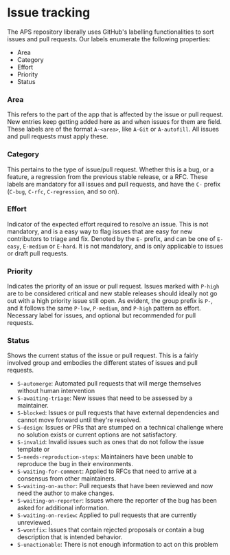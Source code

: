 # Issue tracking

The APS repository liberally uses GitHub's labelling functionalities to sort issues and pull requests. Our labels enumerate the following properties:

- Area
- Category
- Effort
- Priority
- Status

### Area

This refers to the part of the app that is affected by the issue or pull request. New entries keep getting added here as and when issues for them are field. These labels are of the format `A-<area>`, like `A-Git` or `A-autofill`. All issues and pull requests must apply these.

### Category

This pertains to the type of issue/pull request. Whether this is a bug, or a feature, a regression from the previous stable release, or a RFC. These labels are mandatory for all issues and pull requests, and have the `C-` prefix (`C-bug`, `C-rfc`, `C-regression`, and so on).

### Effort

Indicator of the expected effort required to resolve an issue. This is not mandatory, and is a easy way to flag issues that are easy for new contributors to triage and fix. Denoted by the `E-` prefix, and can be one of `E-easy`, `E-medium` or `E-hard`. It is not mandatory, and is only applicable to issues or draft pull requests.

### Priority

Indicates the priority of an issue or pull request. Issues marked with `P-high` are to be considered critical and new stable releases should ideally not go out with a high priority issue still open. As evident, the group prefix is `P-`, and it follows the same `P-low`, `P-medium`, and `P-high` pattern as effort. Necessary label for issues, and optional but recommended for pull requests.

### Status

Shows the current status of the issue or pull request. This is a fairly involved group and embodies the different states of issues and pull requests.

- `S-automerge`: Automated pull requests that will merge themselves without human intervention
- `S-awaiting-triage`: New issues that need to be assessed by a maintainer.
- `S-blocked`: Issues or pull requests that have external dependencies and cannot move forward until they're resolved.
- `S-design`: Issues or PRs that are stumped on a technical challenge where no solution exists or current options are not satisfactory.
- `S-invalid`: Invalid issues such as ones that do not follow the issue template or 
- `S-needs-reproduction-steps`: Maintainers have been unable to reproduce the bug in their environments.
- `S-waiting-for-comment`: Applied to RFCs that need to arrive at a consensus from other maintainers.
- `S-waiting-on-author`: Pull requests that have been reviewed and now need the author to make changes.
- `S-waiting-on-reporter`: Issues where the reporter of the bug has been asked for additional information.
- `S-waiting-on-review`: Applied to pull requests that are currently unreviewed.
- `S-wontfix`: Issues that contain rejected proposals or contain a bug description that is intended behavior.
- `S-unactionable`: There is not enough information to act on this problem
